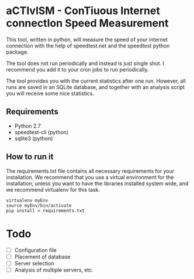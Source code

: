 # aCTIvISM - ConTiuous Internet connectIon Speed Measurement

This tool, written in python, will measure the speed of your internet connection with the help of speedtest.net and the speedtest python package.

The tool does not run periodically and instead is just single shot. I recommend you add it to your cron jobs to run periodically.

The tool provides you with the current statistics after one run. However, all runs are saved in an SQLite database, and together with an analysis script you will receive some nice statistics.

## Requirements
- Python 2.7
- speedtest-cli (python)
- sqlite3 (python)

## How to run it
The requirements.txt file contains all necessary requirements for your installation. We recommend that you use a virtual environment for the installation, unless you want to have the libraries installed system wide, and we recommend virtualenv for this task.

```
virtualenv myEnv
source myEnv/bin/activate
pip install < requirements.txt
```

# Todo
- [ ] Configuration file
- [ ] Placement of database
- [ ] Server selection
- [ ] Analysis of multiple servers, etc.
